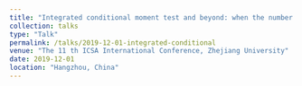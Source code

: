 ```yaml
---
title: "Integrated conditional moment test and beyond: when the number of covariates is divergent"
collection: talks
type: "Talk"
permalink: /talks/2019-12-01-integrated-conditional
venue: "The 11 th ICSA International Conference, Zhejiang University"
date: 2019-12-01
location: "Hangzhou, China"
---
```



